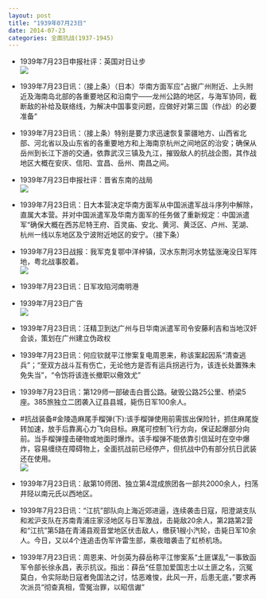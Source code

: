 ```yaml
---
layout: post
title: "1939年07月23日"
date: 2014-07-23
categories: 全面抗战(1937-1945)
---
```


<meta name="referrer" content="no-referrer" />

- 1939年7月23日申报社评：英国对日让步 <br/><img src="https://ww2.sinaimg.cn/large/aca367d8jw1eio6q1btqlj20wr0z54qp.jpg" />

- 1939年7月23日讯：（接上条）（日本）华南方面军应”占据广州附近、上头附近及海南岛北部的各重要地区和沿南宁——龙州公路的地区，与海军协同，截断敌的补给及联络线，为解决中国事变问题，应做好对第三国（作战）的必要准备“ 

- 1939年7月23日讯：（接上条）特别是要力求迅速恢复蒙疆地方、山西省北部、河北省以及山东省的各重要地方和上海南京杭州之间地区的治安；确保从岳州到长江下游的交通，依靠武汉三镇及九江，摧毁敌人的抗战企图，其作战地区大概在安庆、信阳、宜昌、岳州、南昌之间。 

- 1939年7月23日申报社评：晋省东南的战局 <br/><img src="https://ww4.sinaimg.cn/large/aca367d8jw1ein2u64ds0j20rq0y2e3k.jpg" />

- 1939年7月23日讯：日大本营决定华南方面军从中国派遣军战斗序列中解除，直属大本营。并对中国派遣军及华南方面军的任务做了重新规定：中国派遣军“确保大概在西苏尼特王府、百灵庙、安北、黄河、黄泛区、卢州、芜湖、杭州一线以东地区及宁波附近地区的安宁。（接下条） 

- 1939年7月23日战报：我军克复鄂中洋梓镇，汉水东荆河水势猛涨淹没日军阵地，粤北战事胶着。 <br/><img src="https://ww4.sinaimg.cn/large/aca367d8jw1ein13hdsy1j209l0wwn47.jpg" />

- 1939年7月23日讯：日军攻陷河南明港 

- 1939年7月23日广告 <br/><img src="https://ww3.sinaimg.cn/large/aca367d8jw1eimzd82nemj20cu0kmwja.jpg" />

- 1939年7月23日讯：汪精卫到达广州与日华南派遣军司令安藤利吉和当地汉奸会谈，策划在广州建立伪政权 

- 1939年7月23日讯：何应钦就平江惨案复电周恩来，称该案起因系“清查逃兵”；“至双方战斗互有伤亡，无论他方是否有运兵拐逃行为，该连长处置殊未免失当”，“令饬将该连长撤职以儆效尤” 

- 1939年7月23日讯：第129师一部破击白晋公路。破毁公路25公里、桥梁5座。385旅独立二团袭入辽县县城，毙伤日军100余人。 

- #抗战装备#金陵造麻尾手榴弹(下):该手榴弹使用前需拔出保险针，抓住麻尾旋转加速，放手后靠离心力飞向目标。麻尾可控制飞行方向，保证起爆部分向前。当手榴弹撞击硬物或地面时爆炸。该手榴弹不能依靠引信延时在空中爆炸，容易缠绕在障碍物上，全面抗战前已经停产，但抗战中仍有部分抗日武装还在使用。 <br/><img src="https://ww1.sinaimg.cn/large/aca367d8jw1eimi1e7kt9j20dw0jgmzu.jpg" />

- 1939年7月23日讯：敌第10师团、独立第4混成旅团各一部共2000余人，扫荡井陉以南元氏以西地区。 

- 1939年7月23日讯：“江抗”部队向上海近郊进逼，连续袭击日寇，阳澄湖支队和淞沪支队在苏南青浦庄家泾地区与日军激战，击毙敌20余人，第2路第2营和“江抗”第5路在青浦县观音堂地区伏击敌人，缴获1艘小汽轮，击毙日军10余人。今日，又以4个连追击伪军许雷生部，乘夜暗袭击了虹桥机场。 

- 1939年7月23日讯：周恩来、叶剑英为薛岳称平江惨案系“土匪谋乱”一事致函军令部长徐永昌，表示抗议。指出：薛岳“任意加爱国志士以土匪之名，沉冤莫白，令实际助日寇者免国法之讨，怙恶难悛，此风一开，后患无底，”要求再次派员“彻查真相，雪冤治罪，以昭信谳” 

